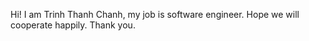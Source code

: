 Hi!
I am Trinh Thanh Chanh, my job is software engineer.
Hope we will cooperate happily.
Thank you.
